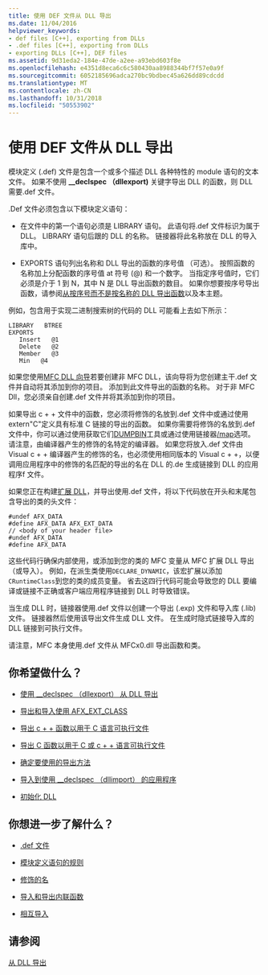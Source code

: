```yaml
---
title: 使用 DEF 文件从 DLL 导出
ms.date: 11/04/2016
helpviewer_keywords:
- def files [C++], exporting from DLLs
- .def files [C++], exporting from DLLs
- exporting DLLs [C++], DEF files
ms.assetid: 9d31eda2-184e-47de-a2ee-a93ebd603f8e
ms.openlocfilehash: e4351d8eca6c6c580430aa8988344bf7f57e0a9f
ms.sourcegitcommit: 6052185696adca270bc9bdbec45a626dd89cdcdd
ms.translationtype: MT
ms.contentlocale: zh-CN
ms.lasthandoff: 10/31/2018
ms.locfileid: "50553902"
---
```

# <a name="exporting-from-a-dll-using-def-files"></a>使用 DEF 文件从 DLL 导出

模块定义 (.def) 文件是包含一个或多个描述 DLL 各种特性的 module 语句的文本文件。 如果不使用 **__declspec （dllexport)** 关键字导出 DLL 的函数，则 DLL 需要.def 文件。

.Def 文件必须包含以下模块定义语句：

- 在文件中的第一个语句必须是 LIBRARY 语句。 此语句将.def 文件标识为属于 DLL。 LIBRARY 语句后跟的 DLL 的名称。 链接器将此名称放在 DLL 的导入库中。

- EXPORTS 语句列出名称和 DLL 导出的函数的序号值 （可选）。 按照函数的名称加上分配函数的序号值 at 符号 (@) 和一个数字。 当指定序号值时，它们必须是介于 1 到 N，其中 N 是 DLL 导出函数的数目。 如果你想要按序号导出函数，请参阅[从按序号而不是按名称的 DLL 导出函数](../build/exporting-functions-from-a-dll-by-ordinal-rather-than-by-name.md)以及本主题。

例如，包含用于实现二进制搜索树的代码的 DLL 可能看上去如下所示：

```
LIBRARY   BTREE
EXPORTS
   Insert   @1
   Delete   @2
   Member   @3
   Min   @4
```

如果您使用[MFC DLL 向导](../mfc/reference/mfc-dll-wizard.md)若要创建非 MFC DLL，该向导将为您创建主干.def 文件并自动将其添加到你的项目。 添加到此文件导出的函数的名称。 对于非 MFC Dll，您必须亲自创建.def 文件并将其添加到你的项目。

如果导出 c + + 文件中的函数，您必须将修饰的名放到.def 文件中或通过使用 extern"C"定义具有标准 C 链接的导出的函数。 如果你需要将修饰的名放到.def 文件中，你可以通过使用获取它们[DUMPBIN](../build/reference/dumpbin-reference.md)工具或通过使用链接器[/map](../build/reference/map-generate-mapfile.md)选项。 请注意，由编译器产生的修饰的名特定的编译器。 如果您将放入.def 文件由 Visual c + + 编译器产生的修饰的名，也必须使用相同版本的 Visual c + +，以便调用应用程序中的修饰的名匹配的导出的名在 DLL 的.de 生成链接到 DLL 的应用程序f 文件。

如果您正在构建[扩展 DLL](../build/extension-dlls-overview.md)，并导出使用.def 文件，将以下代码放在开头和末尾包含导出的类的头文件：

```
#undef AFX_DATA
#define AFX_DATA AFX_EXT_DATA
// <body of your header file>
#undef AFX_DATA
#define AFX_DATA
```

这些代码行确保内部使用，或添加到您的类的 MFC 变量从 MFC 扩展 DLL 导出 （或导入）。 例如，在派生类使用`DECLARE_DYNAMIC`，该宏扩展以添加`CRuntimeClass`到您的类的成员变量。 省去这四行代码可能会导致您的 DLL 要编译或链接不正确或客户端应用程序链接到 DLL 时导致错误。

当生成 DLL 时，链接器使用.def 文件以创建一个导出 (.exp) 文件和导入库 (.lib) 文件。 链接器然后使用该导出文件生成 DLL 文件。 在生成时隐式链接导入库的 DLL 链接到可执行文件。

请注意，MFC 本身使用.def 文件从 MFCx0.dll 导出函数和类。

## <a name="what-do-you-want-to-do"></a>你希望做什么？

- [使用 __declspec （dllexport） 从 DLL 导出](../build/exporting-from-a-dll-using-declspec-dllexport.md)

- [导出和导入使用 AFX_EXT_CLASS](../build/exporting-and-importing-using-afx-ext-class.md)

- [导出 c + + 函数以用于 C 语言可执行文件](../build/exporting-cpp-functions-for-use-in-c-language-executables.md)

- [导出 C 函数以用于 C 或 c + + 语言可执行文件](../build/exporting-c-functions-for-use-in-c-or-cpp-language-executables.md)

- [确定要使用的导出方法](../build/determining-which-exporting-method-to-use.md)

- [导入到使用 __declspec （dllimport） 的应用程序](../build/importing-into-an-application-using-declspec-dllimport.md)

- [初始化 DLL](../build/run-time-library-behavior.md#initializing-a-dll)

## <a name="what-do-you-want-to-know-more-about"></a>你想进一步了解什么？

- [.def 文件](../build/reference/module-definition-dot-def-files.md)

- [模块定义语句的规则](../build/reference/rules-for-module-definition-statements.md)

- [修饰的名](../build/reference/decorated-names.md)

- [导入和导出内联函数](../build/importing-and-exporting-inline-functions.md)

- [相互导入](../build/mutual-imports.md)

## <a name="see-also"></a>请参阅

[从 DLL 导出](../build/exporting-from-a-dll.md)
